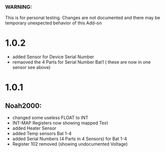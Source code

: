 ### WARNING: 
This is for personal testing. 
Changes are not documented and there may be temporary unexpected behavior of this Add-on

# 1.0.2

+ added Sensor for Device Serial Number
+ remaoved the 4 Parts for Serial Number Bat1 ( these are now in one sensor see above)


# 1.0.1

## Noah2000:
+ changed some useless FLOAT to INT
+ INT-MAP Registers now showing mapped Text
+ added Heater Sensor
+ added Temp sensors Bat 1-4
+ added Serial Numbers (4 Parts in 4 Sensors) for Bat 1-4
+ Register 102 removed (showing undocumented Voltage)
